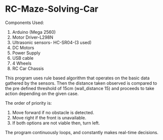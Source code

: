 # RC-Maze-Solving-Car

Components Used:
1. Arduino (Mega 2560)
2. Motor Driver-L298N
3. Ultrasonic sensors- HC-SR04-(3 used)
4. DC Motors
5. Power Supply
6. USB cable
7. 4 Wheels
8. RC Car Chassis

This program uses rule based algorithm that operates on the basic data gathered by the sensors. 
Then the distance taken observed is compared to the pre defined threshold of 15cm (wall_distance 15)
and proceeds to take action depending on the given case.

The order of priority is:
1. Move forward if no obstacle is detected.
2. Move right if the front is unavailable.
3. If both options are not viable then, turn left.

The program continuously loops, and constantly makes real-time decisions.
